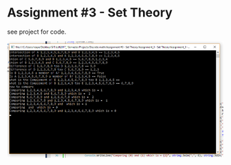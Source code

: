 Assignment #3 - Set Theory
==========================
see project for code.

![CI Setup](Picture.png)
